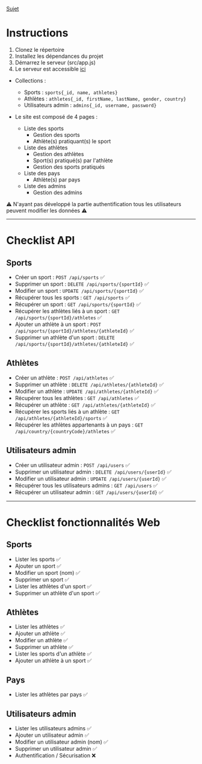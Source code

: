[Sujet](https://smichalet.github.io/cours-nodejs/cours/rendu1.html#introduction-et-presentation)

# Instructions
1. Clonez le répertoire
2. Installez les dépendances du projet
3. Démarrez le serveur (src/app.js)
4. Le serveur est accessible [ici](http://localhost:8080/)

* Collections :
    * Sports : `sports{_id, name, athletes}`
    * Athlètes : `athletes{_id, firstName, lastName, gender, country}`
    * Utilisateurs admin : `admins{_id, username, password}`

* Le site est composé de 4 pages :
    * Liste des sports
        * Gestion des sports
        * Athlète(s) pratiquant(s) le sport
    * Liste des athlètes
        * Gestion des athlètes
        * Sport(s) pratiqué(s) par l'athlète
        * Gestion des sports pratiqués
    * Liste des pays
        * Athlète(s) par pays
    * Liste des admins
        * Gestion des admins

:warning: N'ayant pas développé la partie authentification tous les utilisateurs peuvent modifier les données :warning:

-----------

# Checklist API
## Sports
* Créer un sport : `POST /api/sports` :white_check_mark:
* Supprimer un sport : `DELETE /api/sports/{sportId}` :white_check_mark:
* Modifier un sport : `UPDATE /api/sports/{sportId}` :white_check_mark:
* Récupérer tous les sports : `GET /api/sports` :white_check_mark:
* Récupérer un sport : `GET /api/sports/{sportId}` :white_check_mark:
* Récupérer les athlètes liés à un sport : `GET /api/sports/{sportId}/athletes` :white_check_mark:
* Ajouter un athlète à un sport : `POST /api/sports/{sportId}/athletes/{athleteId}` :white_check_mark:
* Supprimer un athlète d'un sport : `DELETE /api/sports/{sportId}/athletes/{athleteId}` :white_check_mark:

## Athlètes
* Créer un athlète : `POST /api/athletes` :white_check_mark:
* Supprimer un athlète : `DELETE /api/athletes/{athleteId}` :white_check_mark:
* Modifier un athlète : `UPDATE /api/athletes/{athleteId}` :white_check_mark:
* Récupérer tous les athlètes : `GET /api/athletes` :white_check_mark:
* Récupérer un athlète : `GET /api/athletes/{athleteId}` :white_check_mark:
* Récupérer les sports liés à un athlète : `GET /api/athletes/{athleteId}/sports` :white_check_mark:
* Récupérer les athlètes appartenants à un pays : `GET /api/country/{countryCode}/athletes` :white_check_mark:

## Utilisateurs admin
* Créer un utilisateur admin : `POST /api/users` :white_check_mark:
* Supprimer un utilisateur admin : `DELETE /api/users/{userId}` :white_check_mark:
* Modifier un utilisateur admin : `UPDATE /api/users/{userId}` :white_check_mark:
* Récupérer tous les utilisateurs admins : `GET /api/users` :white_check_mark:
* Récupérer un utilisateur admin : `GET /api/users/{userId}` :white_check_mark:

-----------

# Checklist fonctionnalités Web
## Sports
* Lister les sports :white_check_mark:
* Ajouter un sport :white_check_mark:
* Modifier un sport (nom) :white_check_mark:
* Supprimer un sport :white_check_mark:
* Lister les athlètes d'un sport :white_check_mark: 
* Supprimer un athlète d'un sport :white_check_mark:

## Athlètes
* Lister les athlètes :white_check_mark:
* Ajouter un athlète :white_check_mark:
* Modifier un athlète :white_check_mark:
* Supprimer un athlète :white_check_mark:
* Lister les sports d'un athlète :white_check_mark:
* Ajouter un athlète à un sport :white_check_mark:

## Pays
* Lister les athlètes par pays :white_check_mark:

## Utilisateurs admin

* Lister les utilisateurs admins :white_check_mark:
* Ajouter un utilisateur admin :white_check_mark:
* Modifier un utilisateur admin (nom) :white_check_mark:
* Supprimer un utilisateur admin :white_check_mark:
* Authentification / Sécurisation :x: